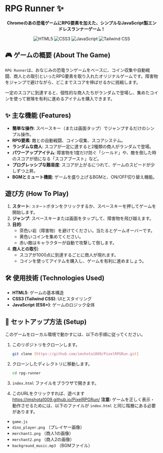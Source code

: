 # RPG Runner ✨

<div align="center">

</div>

<p align="center">
  <strong>Chromeのあの恐竜ゲームにRPG要素を加えた、シンプルなJavaScript製エンドレスランナーゲーム！</strong>
</p>

<p align="center">
  <img src="https://img.shields.io/badge/HTML5-E34F26?style=for-the-badge&logo=html5&logoColor=white" alt="HTML5">
  <img src="https://img.shields.io/badge/CSS3-1572B6?style=for-the-badge&logo=css3&logoColor=white" alt="CSS3">
  <img src="https://img.shields.io/badge/JavaScript-F7DF1E?style=for-the-badge&logo=javascript&logoColor=black" alt="JavaScript">
  <img src="https://img.shields.io/badge/Tailwind_CSS-38B2AC?style=for-the-badge&logo=tailwind-css&logoColor=white" alt="Tailwind CSS">
</p>

## 🎮 ゲームの概要 (About The Game)

`RPG Runner`は、おなじみの恐竜ランゲームをベースに、コイン収集や自動戦闘、商人との取引といったRPG要素を取り入れたオリジナルゲームです。障害物をジャンプで避けながら、どこまでスコアを伸ばせるかに挑戦します。

一定のスコアに到達すると、個性的な商人たちがランダムで登場し、集めたコインを使って冒険を有利に進めるアイテムを購入できます。

## ✨ 主な機能 (Features)

* **簡単な操作**: スペースキー（または画面タップ）でジャンプするだけのシンプル操作。
* **RPG要素**: 敵との自動戦闘、コイン収集、スコアシステム。
* **ランダムな商人**: スコアが一定に達すると2種類の商人がランダムで登場。
* **パワーアップアイテム**: 障害物を1度だけ防ぐ「シールド」や、敵を倒した時のスコアが倍になる「スコアブースト」など。
* **プログレッシブな難易度**: スコアが上がるにつれて、ゲームのスピードが少しずつ上昇。
* **BGMとミュート機能**: ゲームを盛り上げるBGMと、ON/OFF切り替え機能。

## 遊び方 (How To Play)

1.  **スタート**: `スタート`ボタンをクリックするか、スペースキーを押してゲームを開始します。
2.  **ジャンプ**: スペースキーまたは画面をタップして、障害物を飛び越えます。
3.  **目的**:
    * 茶色い岩（障害物）を避けてください。当たるとゲームオーバーです。
    * 黄色いコインを集めてください。
    * 赤い敵はキャラクターが自動で攻撃して倒します。
4.  **商人との取引**:
    * スコアが1000点に到達するごとに商人が現れます。
    * コインを使ってアイテムを購入し、ゲームを有利に進めましょう。

## 🛠️ 使用技術 (Technologies Used)

* **HTML5**: ゲームの基本構造
* **CSS3 (Tailwind CSS)**: UIとスタイリング
* **JavaScript (ES6+)**: ゲームのロジック全体

## 🚀 セットアップ方法 (Setup)

このゲームをローカル環境で動かすには、以下の手順に従ってください。

1.  このリポジトリをクローンします。
    ```sh
    git clone [https://github.com/imshota1009/PixelRPGRun.git]
    ```
2.  クローンしたディレクトリに移動します。
    ```sh
    cd rpg-runner
    ```
3.  `index.html` ファイルをブラウザで開きます。

4.  このURLをクリックすれば、遊べます
    https://imshota1009.github.io/PixelRPGRun/
**注意:** ゲームを正しく表示・動作させるためには、以下のファイルが `index.html` と同じ階層にある必要があります。
* `game.js`
* `dino_player.png` （プレイヤー画像）
* `merchant1.png` （商人1の画像）
* `merchant2.png` （商人2の画像）
* `background_music.mp3` （BGMファイル）
